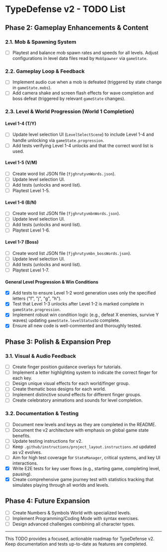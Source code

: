 # TypeDefense v2 - TODO List

## Phase 2: Gameplay Enhancements & Content

### 2.1. Mob & Spawning System

- [ ] Playtest and balance mob spawn rates and speeds for all levels. Adjust configurations in level data files read by `MobSpawner` via `gameState`.

### 2.2. Gameplay Loop & Feedback

- [ ] Implement audio cue when a mob is defeated (triggered by state change in `gameState.mobs`).
- [ ] Add camera shake and screen flash effects for wave completion and boss defeat (triggered by relevant `gameState` changes).

### 2.3. Level & World Progression (World 1 Completion)

#### Level 1-4 (T/Y)

- [ ] Update level selection UI (`LevelSelectScene`) to include Level 1-4 and handle unlocking via `gameState.progression`.
- [ ] Add tests verifying Level 1-4 unlocks and that the correct word list is used.

#### Level 1-5 (V/M)

- [ ] Create word list JSON file (`fjghrutyvmWords.json`).
- [ ] Update level selection UI.
- [ ] Add tests (unlocks and word list).
- [ ] Playtest Level 1-5.

#### Level 1-6 (B/N)

- [ ] Create word list JSON file (`fjghrutyvmbnWords.json`).
- [ ] Update level selection UI.
- [ ] Add tests (unlocks and word list).
- [ ] Playtest Level 1-6.

#### Level 1-7 (Boss)

- [ ] Create word list JSON file (`fjghrutyvmbn_bossWords.json`).
- [ ] Update level selection UI.
- [ ] Add tests (unlocks and word list).
- [ ] Playtest Level 1-7.

#### General Level Progression & Win Conditions

- [x] Add tests to ensure Level 1-2 word generation uses only the specified letters ("f", "j", "g", "h").
- [x] Test that Level 1-3 unlocks after Level 1-2 is marked complete in `gameState.progression`.
- [x] Implement robust win condition logic (e.g., defeat X enemies, survive Y waves) updating `gameState.levelStatus`to complete.
- [x] Ensure all new code is well-commented and thoroughly tested.

## Phase 3: Polish & Expansion Prep

### 3.1. Visual & Audio Feedback

- [ ] Create finger position guidance overlays for tutorials.
- [ ] Implement a letter highlighting system to indicate the correct finger for each key.
- [ ] Design unique visual effects for each world/finger group.
- [ ] Create thematic boss designs for each world.
- [ ] Implement distinctive sound effects for different finger groups.
- [ ] Create celebratory animations and sounds for level completion.

### 3.2. Documentation & Testing

- [ ] Document new levels and keys as they are completed in the README.
- [ ] Document the v2 architecture with emphasis on global game state benefits.
- [ ] Update testing instructions for v2.
- [ ] Keep `.github/instructions/project_layout.instructions.md` updated as v2 evolves.
- [ ] Aim for high test coverage for `StateManager`, critical systems, and key UI interactions.
- [x] Write E2E tests for key user flows (e.g., starting game, completing level, pausing).
- [x] Create comprehensive game journey test with statistics tracking that simulates playing through all worlds and levels.

## Phase 4: Future Expansion

- [ ] Create Numbers & Symbols World with specialized levels.
- [ ] Implement Programming/Coding Mode with syntax exercises.
- [ ] Design advanced challenges combining all character types.

---

This TODO provides a focused, actionable roadmap for TypeDefense v2. Keep documentation and tests up-to-date as features are completed.
